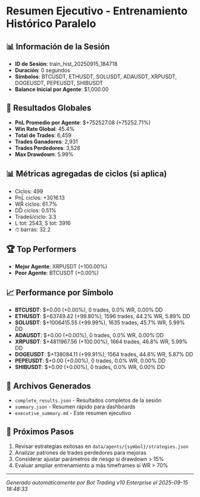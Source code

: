 # Resumen Ejecutivo - Entrenamiento Histórico Paralelo

## 📊 Información de la Sesión
- **ID de Sesión**: train_hist_20250915_184718
- **Duración**: 0 segundos
- **Símbolos**: BTCUSDT, ETHUSDT, SOLUSDT, ADAUSDT, XRPUSDT, DOGEUSDT, PEPEUSDT, SHIBUSDT
- **Balance Inicial por Agente**: $1,000.00

## 🎯 Resultados Globales
- **PnL Promedio por Agente**: $+752527.08 (+75252.71%)
- **Win Rate Global**: 45.4%
- **Total de Trades**: 6,459
- **Trades Ganadores**: 2,931
- **Trades Perdedores**: 3,528
- **Max Drawdown**: 5.99%

## 📊 Métricas agregadas de ciclos (si aplica)
- Ciclos: 499
- PnL̄ ciclos: +3016.13
- WR̄ ciclos: 61.7%
- DD̄ ciclos: 0.51%
- Trades̄/ciclo: 3.3
- L tot: 2543, S tot: 3916
- ⏱̄ barras: 32.2


## 🏆 Top Performers
- **Mejor Agente**: XRPUSDT (+100.00%)
- **Peor Agente**: BTCUSDT (+0.00%)

## 📈 Performance por Símbolo
- **BTCUSDT**: $+0.00 (+0.00%), 0 trades, 0.0% WR, 0.00% DD
- **ETHUSDT**: $+63749.42 (+99.80%), 1596 trades, 44.2% WR, 5.89% DD
- **SOLUSDT**: $+1006415.55 (+99.99%), 1635 trades, 45.7% WR, 5.99% DD
- **ADAUSDT**: $+0.00 (+0.00%), 0 trades, 0.0% WR, 0.00% DD
- **XRPUSDT**: $+4811967.56 (+100.00%), 1664 trades, 46.8% WR, 5.99% DD
- **DOGEUSDT**: $+138084.11 (+99.91%), 1564 trades, 44.8% WR, 5.87% DD
- **PEPEUSDT**: $+0.00 (+0.00%), 0 trades, 0.0% WR, 0.00% DD
- **SHIBUSDT**: $+0.00 (+0.00%), 0 trades, 0.0% WR, 0.00% DD

## 📁 Archivos Generados
- `complete_results.json` - Resultados completos de la sesión
- `summary.json` - Resumen rápido para dashboards
- `executive_summary.md` - Este resumen ejecutivo

## 🎯 Próximos Pasos
1. Revisar estrategias exitosas en `data/agents/{symbol}/strategies.json`
2. Analizar patrones de trades perdedores para mejoras
3. Considerar ajustar parámetros de riesgo si drawdown > 15%
4. Evaluar ampliar entrenamiento a más timeframes si WR > 70%

---
*Generado automáticamente por Bot Trading v10 Enterprise el 2025-09-15 18:48:33*
